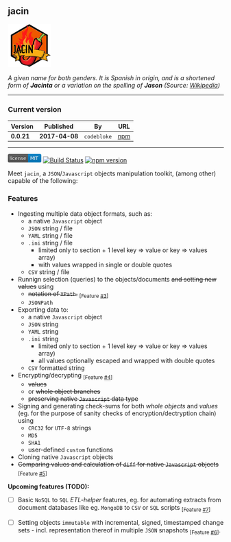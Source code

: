 jacin
---

<p align="left">
  <img src="https://raw.githubusercontent.com/martinswiderski/jacin/master/jacin-npm-100px.png" alt="jacin"/>
</p>

*A given name for both genders. It is Spanish in origin, and is a shortened form 
of **Jacinta** or a variation on the spelling of **Jason** 
(Source: [Wikipedia](href="https://en.wikipedia.org/wiki/Jacin))*

***

### Current version

Version|Published|By|URL
--- | --- | --- | ---
**0.0.21** | **2017-04-08** | `codebloke` | [npm](https://www.npmjs.com/package/jacin)

***

[![MIT License](https://raw.githubusercontent.com/martinswiderski/jacin/master/mit-license.png)](LICENSE) [![Build Status](https://travis-ci.org/martinswiderski/jacin.svg?branch=master)](https://travis-ci.org/martinswiderski/jacin) [![npm version](https://badge.fury.io/js/jacin.svg)](https://www.npmjs.com/package/jacin)

Meet `jacin`, a `JSON`/`Javascript` objects manipulation toolkit, (among other) capable of the following:

### Features

 * Ingesting multiple data object formats, such as:
    * a native `Javascript` object
    * `JSON` string / file
    * `YAML` string / file
    * `.ini` string / file 
      * limited only to section + 1 level key => value or key => values array)
      * with values wrapped in single or double quotes
    * `CSV` string / file
 * Runnign selection (queries) to the objects/documents ~~and setting new values~~ using
    * ~~notation of `XPath`.~~ <sub>[Feature [#3](https://github.com/martinswiderski/jacin/issues/3)]</sub>
    * `JSONPath`
 * Exporting data to:
    * a native `Javascript` object
    * `JSON` string
    * `YAML` string
    * `.ini` string 
      * limited only to section + 1 level key => value or key => values array)
      * all values optionally escaped and wrapped with double quotes
    * `CSV` formatted string
 * Encrypting/decrypting <sub>[Feature [#4](https://github.com/martinswiderski/jacin/issues/4)]</sub>
    * ~~values~~
    * or ~~whole object branches~~
    * ~~preserving native `Javascript` data type~~
 * Signing and generating check-sums for both *whole objects* and *values* (eg. for the purpose of sanity checks of encryption/dectryption chain) using
    * `CRC32` for `UTF-8` strings
    * `MD5`
    * `SHA1`
    * user-defined `custom` functions
  * Cloning native `Javascript` objects
  * ~~Comparing values and calculation of `diff` for native `Javascript` objects~~ <sub>[Feature [#5](https://github.com/martinswiderski/jacin/issues/5)]</sub>
  
**Upcoming features (TODO):**

  * [ ] Basic `NoSQL` to `SQL` *ETL-helper* features, eg. for automating extracts from document databases like eg. `MongoDB` to `CSV` or `SQL` scripts <sub>[Feature [#7](https://github.com/martinswiderski/jacin/issues/7)]</sub>
  * [ ] Setting objects `immutable` with incremental, signed, timestamped change sets - incl. representation thereof in multiple `JSON` snapshots <sub>[Feature [#6](https://github.com/martinswiderski/jacin/issues/6)]</sub>.
  


